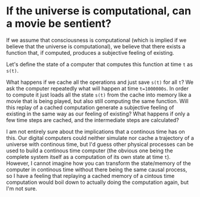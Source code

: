 # If the universe is computational, can a movie be sentient?
If we assume that consciousness is computational (which is implied if we believe that the universe is computational), we believe that there exists a function that, if computed, produces a subjective feeling of existing.

Let's define the state of a computer that computes this function at time `t` as `s(t)`.

What happens if we cache all the operations and just save `s(t)` for all `t`? We ask the computer repeatedly what will happen at time `t=1000000s`.
In order to compute it just loads all the state `s(t)` from the cache into memory like a movie that is being played, but also still computing the same function.
Will this replay of a cached computation generate a subjective feeling of existing in the same way as our feeling of existing? What happens if only a few time steps are cached, and the intermediate steps are calculated?

I am not entirely sure about the implications that a continous time has on this.
Our digital computers could neither simulate nor cache a trajectory of a universe with continous time, but I'd guess other physical processes can be used to build a continous time computer (the obvious one being the complete system itself as a computation of its own state at time `t`).
However, I cannot imagine how you can transform the state/memory of the computer in continous time without there being the same causal process, so I have a feeling that replaying a cached memory of a cintous time computation would boil down to actually doing the computation again, but I'm not sure.
